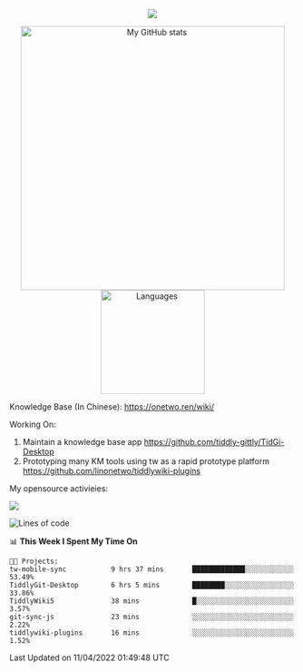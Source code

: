 <a href="https://github.com/linonetwo">
    <p align="center">
        <img src="https://github-profile-trophy.vercel.app/?username=linonetwo&column=7&theme=onedark"/>
    </p>
</a>
<a align="center" href="https://github.com/linonetwo">
  <p align="center">
    <img src="https://github-readme-stats.vercel.app/api?username=linonetwo&show_icons=true&count_private=true" alt="My GitHub stats" width="465"/>
    <img src="https://github-readme-stats.vercel.app/api/top-langs/?username=linonetwo&layout=compact&langs_count=10" alt="Languages" height="183">
  </p>
</a>

Knowledge Base (In Chinese): https://onetwo.ren/wiki/

Working On: 

1. Maintain a knowledge base app https://github.com/tiddly-gittly/TidGi-Desktop
1. Prototyping many KM tools using tw as a rapid prototype platform https://github.com/linonetwo/tiddlywiki-plugins

My opensource activieies:

![](https://visitor-badge.glitch.me/badge?page_id=linonetwo.linonetwo)

<!--START_SECTION:waka-->
![Lines of code](https://img.shields.io/badge/From%20Hello%20World%20I%27ve%20Written-2%20Million%20lines%20of%20code-blue)

📊 **This Week I Spent My Time On** 

```text
🐱‍💻 Projects: 
tw-mobile-sync           9 hrs 37 mins       █████████████░░░░░░░░░░░░   53.49% 
TiddlyGit-Desktop        6 hrs 5 mins        ████████░░░░░░░░░░░░░░░░░   33.86% 
TiddlyWiki5              38 mins             █░░░░░░░░░░░░░░░░░░░░░░░░   3.57% 
git-sync-js              23 mins             ░░░░░░░░░░░░░░░░░░░░░░░░░   2.22% 
tiddlywiki-plugins       16 mins             ░░░░░░░░░░░░░░░░░░░░░░░░░   1.52%

```


 Last Updated on 11/04/2022 01:49:48 UTC
<!--END_SECTION:waka-->
